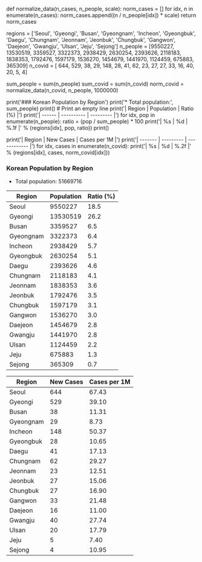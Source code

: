 def normalize_data(n_cases, n_people, scale):
    norm_cases = []
    for idx, n in enumerate(n_cases):
        norm_cases.append((n / n_people[idx]) * scale)
    return norm_cases

regions  = ['Seoul', 'Gyeongi', 'Busan', 'Gyeongnam', 'Incheon', 'Gyeongbuk', 'Daegu', 'Chungnam', 'Jeonnam', 'Jeonbuk', 'Chungbuk', 'Gangwon', 'Daejeon', 'Gwangju', 'Ulsan', 'Jeju', 'Sejong']
n_people = [9550227,  13530519, 3359527,     3322373,   2938429,     2630254, 2393626,    2118183,   1838353,   1792476,    1597179,   1536270,   1454679,   1441970, 1124459, 675883,   365309]
n_covid  = [    644,       529,      38,          29,       148,          28,      41,         62,        23,        27,         27,        33,        16,        40,      20,      5,        4] 

sum_people = sum(n_people)
sum_covid = sum(n_covid) 
norm_covid = normalize_data(n_covid, n_people, 1000000)

print('### Korean Population by Region')
print('* Total population:', sum_people)
print() # Print an empty line
print('| Region | Population | Ratio (%) |')
print('| ------ | ---------- | --------- |')
for idx, pop in enumerate(n_people):
    ratio = (pop / sum_people) * 100 
    print('| %s | %d | %.1f |' % (regions[idx], pop, ratio))
print()

print('| Region  | New Cases | Cases per 1M |')
print('| ------- | --------- | ------------ |')
for idx, cases in enumerate(n_covid):
    print('| %s | %d | %.2f |' % (regions[idx], cases, norm_covid[idx]))



### Korean Population by Region
* Total population: 51669716

| Region | Population | Ratio (%) |
| ------ | ---------- | --------- |
| Seoul | 9550227 | 18.5 |
| Gyeongi | 13530519 | 26.2 |
| Busan | 3359527 | 6.5 |
| Gyeongnam | 3322373 | 6.4 |
| Incheon | 2938429 | 5.7 |
| Gyeongbuk | 2630254 | 5.1 |
| Daegu | 2393626 | 4.6 |
| Chungnam | 2118183 | 4.1 |
| Jeonnam | 1838353 | 3.6 |
| Jeonbuk | 1792476 | 3.5 |
| Chungbuk | 1597179 | 3.1 |
| Gangwon | 1536270 | 3.0 |
| Daejeon | 1454679 | 2.8 |
| Gwangju | 1441970 | 2.8 |
| Ulsan | 1124459 | 2.2 |
| Jeju | 675883 | 1.3 |
| Sejong | 365309 | 0.7 |

| Region  | New Cases | Cases per 1M |
| ------- | --------- | ------------ |
| Seoul | 644 | 67.43 |
| Gyeongi | 529 | 39.10 |
| Busan | 38 | 11.31 |
| Gyeongnam | 29 | 8.73 |
| Incheon | 148 | 50.37 |
| Gyeongbuk | 28 | 10.65 |
| Daegu | 41 | 17.13 |
| Chungnam | 62 | 29.27 |
| Jeonnam | 23 | 12.51 |
| Jeonbuk | 27 | 15.06 |
| Chungbuk | 27 | 16.90 |
| Gangwon | 33 | 21.48 |
| Daejeon | 16 | 11.00 |
| Gwangju | 40 | 27.74 |
| Ulsan | 20 | 17.79 |
| Jeju | 5 | 7.40 |
| Sejong | 4 | 10.95 |
